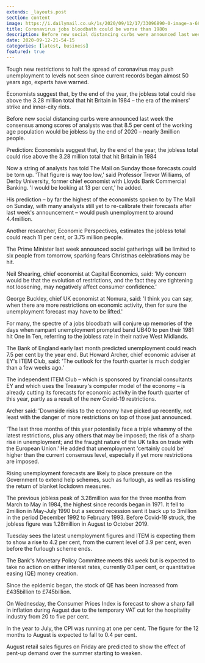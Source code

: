 ```yaml
---
extends: _layouts.post
section: content
image: https://i.dailymail.co.uk/1s/2020/09/12/17/33096890-0-image-a-66_1599928144148.jpg 
title: Coronavirus jobs bloodbath could be worse than 1980s 
description: Before new social distancing curbs were announced last week the consensus among scores of analysts was that 8.5 per cent of the working age population would be jobless by the end of 2020. 
date: 2020-09-12-21-54-15 
categories: [latest, business] 
featured: true 
--- 
```

Tough new restrictions to halt the spread of coronavirus may push unemployment to levels not seen since current records began almost 50 years ago, experts have warned. 

Economists suggest that, by the end of the year, the jobless total could rise above the 3.28 million total that hit Britain in 1984 – the era of the miners' strike and inner-city riots. 

Before new social distancing curbs were announced last week the consensus among scores of analysts was that 8.5 per cent of the working age population would be jobless by the end of 2020 – nearly 3million people. 

Prediction: Economists suggest that, by the end of the year, the jobless total could rise above the 3.28 million total that hit Britain in 1984

Now a string of analysts has told The Mail on Sunday those forecasts could be torn up. 'That figure is way too low,' said Professor Trevor Williams, of Derby University, former chief economist with Lloyds Bank Commercial Banking. 'I would be looking at 13 per cent,' he added. 

His prediction – by far the highest of the economists spoken to by The Mail on Sunday, with many analysts still yet to re-calibrate their forecasts after last week's announcement – would push unemployment to around 4.4million. 

Another researcher, Economic Perspectives, estimates the jobless total could reach 11 per cent, or 3.75 million people. 

The Prime Minister last week announced social gatherings will be limited to six people from tomorrow, sparking fears Christmas celebrations may be hit. 

Neil Shearing, chief economist at Capital Economics, said: 'My concern would be that the evolution of restrictions, and the fact they are tightening not loosening, may negatively affect consumer confidence.' 

George Buckley, chief UK economist at Nomura, said: 'I think you can say, when there are more restrictions on economic activity, then for sure the unemployment forecast may have to be lifted.' 

For many, the spectre of a jobs bloodbath will conjure up memories of the days when rampant unemployment prompted band UB40 to pen their 1981 hit One In Ten, referring to the jobless rate in their native West Midlands. 

The Bank of England early last month predicted unemployment could reach 7.5 per cent by the year end. But Howard Archer, chief economic adviser at EY's ITEM Club, said: 'The outlook for the fourth quarter is much dodgier than a few weeks ago.' 

The independent ITEM Club – which is sponsored by financial consultants EY and which uses the Treasury's computer model of the economy – is already cutting its forecasts for economic activity in the fourth quarter of this year, partly as a result of the new Covid-19 restrictions. 

Archer said: 'Downside risks to the economy have picked up recently, not least with the danger of more restrictions on top of those just announced. 

'The last three months of this year potentially face a triple whammy of the latest restrictions, plus any others that may be imposed; the risk of a sharp rise in unemployment; and the fraught nature of the UK talks on trade with the European Union.' He added that unemployment 'certainly could be' higher than the current consensus level, especially if yet more restrictions are imposed. 

Rising unemployment forecasts are likely to place pressure on the Government to extend help schemes, such as furlough, as well as resisting the return of blanket lockdown measures. 

The previous jobless peak of 3.28million was for the three months from March to May in 1984, the highest since records began in 1971. It fell to 2million in May-July 1990 but a second recession sent it back up to 3million in the period December 1992 to February 1993. Before Covid-19 struck, the jobless figure was 1.28million in August to October 2019. 

Tuesday sees the latest unemployment figures and ITEM is expecting them to show a rise to 4.2 per cent, from the current level of 3.9 per cent, even before the furlough scheme ends. 

The Bank's Monetary Policy Committee meets this week but is expected to take no action on either interest rates, currently 0.1 per cent, or quantitative easing (QE) money creation. 

Since the epidemic began, the stock of QE has been increased from £435billion to £745billion. 

On Wednesday, the Consumer Prices Index is forecast to show a sharp fall in inflation during August due to the temporary VAT cut for the hospitality industry from 20 to five per cent. 

In the year to July, the CPI was running at one per cent. The figure for the 12 months to August is expected to fall to 0.4 per cent. 

August retail sales figures on Friday are predicted to show the effect of pent-up demand over the summer starting to weaken.

